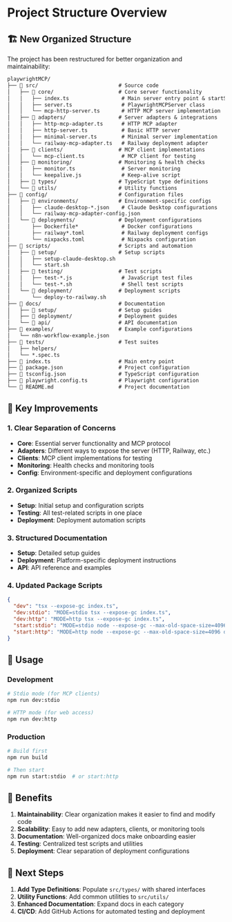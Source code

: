 # Project Structure Overview

## 🏗️ New Organized Structure

The project has been restructured for better organization and maintainability:

```markdown
playwrightMCP/
├── 📁 src/                          # Source code
│   ├── 📁 core/                     # Core server functionality
│   │   ├── index.ts                 # Main server entry point & startServer function
│   │   ├── server.ts                # PlaywrightMCPServer class
│   │   └── mcp-http-server.ts       # HTTP MCP server implementation
│   ├── 📁 adapters/                 # Server adapters & integrations
│   │   ├── http-mcp-adapter.ts      # HTTP MCP adapter
│   │   ├── http-server.ts           # Basic HTTP server
│   │   ├── minimal-server.ts        # Minimal server implementation
│   │   └── railway-mcp-adapter.ts   # Railway deployment adapter
│   ├── 📁 clients/                  # MCP client implementations
│   │   └── mcp-client.ts            # MCP client for testing
│   ├── 📁 monitoring/               # Monitoring & health checks
│   │   ├── monitor.ts               # Server monitoring
│   │   └── keepalive.js             # Keep-alive script
│   ├── 📁 types/                    # TypeScript type definitions
│   └── 📁 utils/                    # Utility functions
├── 📁 config/                       # Configuration files
│   ├── 📁 environments/             # Environment-specific configs
│   │   ├── claude-desktop-*.json    # Claude Desktop configurations
│   │   └── railway-mcp-adapter-config.json
│   └── 📁 deployments/              # Deployment configurations
│       ├── Dockerfile*              # Docker configurations
│       ├── railway*.toml            # Railway deployment configs
│       └── nixpacks.toml            # Nixpacks configuration
├── 📁 scripts/                      # Scripts and automation
│   ├── 📁 setup/                    # Setup scripts
│   │   ├── setup-claude-desktop.sh
│   │   └── start.sh
│   ├── 📁 testing/                  # Test scripts
│   │   ├── test-*.js                # JavaScript test files
│   │   └── test-*.sh                # Shell test scripts
│   └── 📁 deployment/               # Deployment scripts
│       └── deploy-to-railway.sh
├── 📁 docs/                         # Documentation
│   ├── 📁 setup/                    # Setup guides
│   ├── 📁 deployment/               # Deployment guides
│   └── 📁 api/                      # API documentation
├── 📁 examples/                     # Example configurations
│   └── n8n-workflow-example.json
├── 📁 tests/                        # Test suites
│   ├── helpers/
│   └── *.spec.ts
├── 📄 index.ts                      # Main entry point
├── 📄 package.json                  # Project configuration
├── 📄 tsconfig.json                 # TypeScript configuration
├── 📄 playwright.config.ts          # Playwright configuration
└── 📄 README.md                     # Project documentation
```

## 🚀 Key Improvements

### 1. **Clear Separation of Concerns**

- **Core**: Essential server functionality and MCP protocol
- **Adapters**: Different ways to expose the server (HTTP, Railway, etc.)
- **Clients**: MCP client implementations for testing
- **Monitoring**: Health checks and monitoring tools
- **Config**: Environment-specific and deployment configurations

### 2. **Organized Scripts**

- **Setup**: Initial setup and configuration scripts
- **Testing**: All test-related scripts in one place
- **Deployment**: Deployment automation scripts

### 3. **Structured Documentation**

- **Setup**: Detailed setup guides
- **Deployment**: Platform-specific deployment instructions
- **API**: API reference and examples

### 4. **Updated Package Scripts**

```json
{
  "dev": "tsx --expose-gc index.ts",
  "dev:stdio": "MODE=stdio tsx --expose-gc index.ts",
  "dev:http": "MODE=http tsx --expose-gc index.ts",
  "start:stdio": "MODE=stdio node --expose-gc --max-old-space-size=4096 dist/index.js",
  "start:http": "MODE=http node --expose-gc --max-old-space-size=4096 dist/index.js"
}
```

## 🔧 Usage

### Development

```bash
# Stdio mode (for MCP clients)
npm run dev:stdio

# HTTP mode (for web access)
npm run dev:http
```

### Production

```bash
# Build first
npm run build

# Then start
npm run start:stdio  # or start:http
```

## 📝 Benefits

1. **Maintainability**: Clear organization makes it easier to find and modify code
2. **Scalability**: Easy to add new adapters, clients, or monitoring tools
3. **Documentation**: Well-organized docs make onboarding easier
4. **Testing**: Centralized test scripts and utilities
5. **Deployment**: Clear separation of deployment configurations

## 🎯 Next Steps

1. **Add Type Definitions**: Populate `src/types/` with shared interfaces
2. **Utility Functions**: Add common utilities to `src/utils/`
3. **Enhanced Documentation**: Expand docs in each category
4. **CI/CD**: Add GitHub Actions for automated testing and deployment
